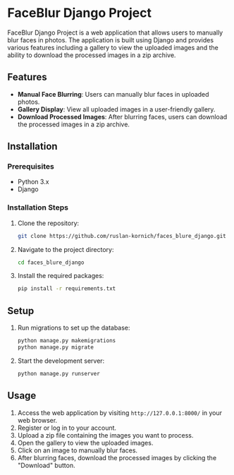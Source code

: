 # FaceBlur Django Project

FaceBlur Django Project is a web application that allows users to manually blur faces in photos. The application is built using Django and provides various features including a gallery to view the uploaded images and the ability to download the processed images in a zip archive.

## Features

- **Manual Face Blurring**: Users can manually blur faces in uploaded photos.
- **Gallery Display**: View all uploaded images in a user-friendly gallery.
- **Download Processed Images**: After blurring faces, users can download the processed images in a zip archive.

## Installation

### Prerequisites

- Python 3.x
- Django

### Installation Steps

1. Clone the repository:
    ```bash
    git clone https://github.com/ruslan-kornich/faces_blure_django.git
    ```
2. Navigate to the project directory:
    ```bash
    cd faces_blure_django
    ```
3. Install the required packages:
    ```bash
    pip install -r requirements.txt
    ```

## Setup

1. Run migrations to set up the database:
    ```bash
    python manage.py makemigrations
    python manage.py migrate
    ```
2. Start the development server:
    ```bash
    python manage.py runserver
    ```

## Usage

1. Access the web application by visiting `http://127.0.0.1:8000/` in your web browser.
2. Register or log in to your account.
3. Upload a zip file containing the images you want to process.
4. Open the gallery to view the uploaded images.
5. Click on an image to manually blur faces.
6. After blurring faces, download the processed images by clicking the "Download" button.


